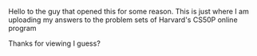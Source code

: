 Hello to the guy that opened this for some reason.
This is just where I am uploading my answers to the problem sets of Harvard's CS50P online program

Thanks for viewing I guess?
